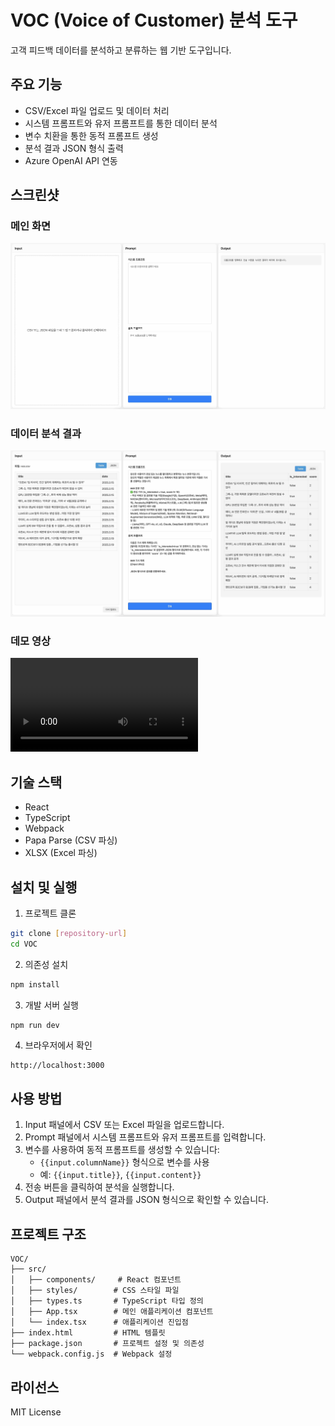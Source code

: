 # VOC (Voice of Customer) 분석 도구

고객 피드백 데이터를 분석하고 분류하는 웹 기반 도구입니다.

## 주요 기능

- CSV/Excel 파일 업로드 및 데이터 처리
- 시스템 프롬프트와 유저 프롬프트를 통한 데이터 분석
- 변수 치환을 통한 동적 프롬프트 생성
- 분석 결과 JSON 형식 출력
- Azure OpenAI API 연동

## 스크린샷

### 메인 화면
![메인 화면](docs/images/main.jpg)

### 데이터 분석 결과
![분석 결과](docs/images/result.jpg)

### 데모 영상
![데모 영상](docs/images/VOC.mp4)


## 기술 스택

- React
- TypeScript
- Webpack
- Papa Parse (CSV 파싱)
- XLSX (Excel 파싱)

## 설치 및 실행

1. 프로젝트 클론
```bash
git clone [repository-url]
cd VOC
```

2. 의존성 설치
```bash
npm install
```

3. 개발 서버 실행
```bash
npm run dev
```

4. 브라우저에서 확인
```
http://localhost:3000
```

## 사용 방법

1. Input 패널에서 CSV 또는 Excel 파일을 업로드합니다.
2. Prompt 패널에서 시스템 프롬프트와 유저 프롬프트를 입력합니다.
3. 변수를 사용하여 동적 프롬프트를 생성할 수 있습니다:
   - `{{input.columnName}}` 형식으로 변수를 사용
   - 예: `{{input.title}}`, `{{input.content}}`
4. 전송 버튼을 클릭하여 분석을 실행합니다.
5. Output 패널에서 분석 결과를 JSON 형식으로 확인할 수 있습니다.

## 프로젝트 구조

```
VOC/
├── src/
│   ├── components/     # React 컴포넌트
│   ├── styles/        # CSS 스타일 파일
│   ├── types.ts       # TypeScript 타입 정의
│   ├── App.tsx        # 메인 애플리케이션 컴포넌트
│   └── index.tsx      # 애플리케이션 진입점
├── index.html         # HTML 템플릿
├── package.json       # 프로젝트 설정 및 의존성
└── webpack.config.js  # Webpack 설정
```

## 라이선스

MIT License 